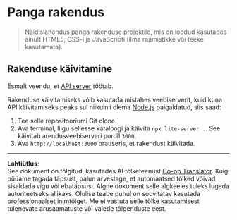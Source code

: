 <!--
CO_OP_TRANSLATOR_METADATA:
{
  "original_hash": "461aa4fc74c6b1789c3a13b5d82c0cd9",
  "translation_date": "2025-10-11T12:03:22+00:00",
  "source_file": "7-bank-project/solution/README.md",
  "language_code": "et"
}
-->
# Panga rakendus

> Näidislahendus panga rakenduse projektile, mis on loodud kasutades ainult HTML5, CSS-i ja JavaScripti (ilma raamistikke või teeke kasutamata).

## Rakenduse käivitamine

Esmalt veendu, et [API server](../api/README.md) töötab.

Rakenduse käivitamiseks võib kasutada mistahes veebiserverit, kuid kuna API käivitamiseks peaks sul niikuinii olema [Node.js](https://nodejs.org) paigaldatud, siis saad:

1. Tee selle repositooriumi Git clone.
2. Ava terminal, liigu sellesse kataloogi ja käivita `npx lite-server .`. See käivitab arendusveebiserveri pordil `3000`.
3. Ava `http://localhost:3000` brauseris, et rakendust käivitada.

---

**Lahtiütlus**:  
See dokument on tõlgitud, kasutades AI tõlketeenust [Co-op Translator](https://github.com/Azure/co-op-translator). Kuigi püüame tagada täpsust, palun arvestage, et automaatsed tõlked võivad sisaldada vigu või ebatäpsusi. Algne dokument selle algkeeles tuleks lugeda autoriteetseks allikaks. Olulise teabe puhul on soovitatav kasutada professionaalset inimtõlget. Me ei vastuta selle tõlke kasutamisest tulenevate arusaamatuste või valede tõlgenduste eest.